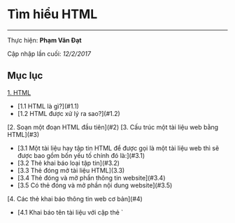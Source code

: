 # Tìm hiểu HTML	
---
  Thực hiện: **Phạm Văn Đạt**

  Cập nhập lần cuối: *12/2/2017*

## Mục lục 

[1. HTML](#1)
  <ul>
    <li>[1.1 HTML là gì?](#1.1)</li>
    <li>[1.2 HTML được xử lý ra sao?](#1.2)</li>
  </ul>
[2. Soạn một đoạn HTML đầu tiên](#2)   
[3. Cấu trúc một tài liệu web bằng HTML](#3)  
 <ul>
 	<li>[3.1 Một tài liệu hay tập tin HTML để được gọi là một tài liệu web thì sẽ được bao gồm bốn yếu tố chính đó là:](#3.1)</li>  
 	<li>[3.2 Thẻ khai báo loại tập tin](#3.2)</li>  
 	<li>[3.3 Thẻ đóng mở tài liệu HTML](3.3)</li>  
 	<li>[3.4 Thẻ đóng và mở phần thông tin website](#3.4)</li>  
 	<li>[3.5 Có thẻ đóng và mở phần nội dung website](#3.5)</li>  
 </ul>
 [4. Các thẻ khai báo thông tin web cơ bản](#4)  
  <ul>
  	<li>[4.1 Khai báo tên tài liệu với cặp thẻ `<title>`](#4.1)</li>  
  	<li>[4.2 Khai báo dữ liệu vĩ mô với thẻ](#4.2)</li>  
  	<li>[4.3 Thuộc tính charset](#4.3)</li>  
  </ul>
 [5. Các thẻ định dạng chữ viết và văn bản.](#5)
  <ul>
  	<li>[5.1 Tiêu đề và đoạn văn bản](#5.1)</li>  
  	<li>[5.2 Các thẻ định dạng chữ viết](#5.2)</li>  
  	<li>[5.3 Thẻ trích dẫn](#5.3)</li>  
  </ul>
[6. Tạo danh sách (List)](#6)
  <ul>
  	<li>[6.1 Kiểu sắp xếp (Ordered List)](#6.1)</li>
  	<li>[6.2 Kiểu không sắp xếp (Unordered List)](#6.2)</li>
  	<li>[6.3 Kiểu mô tả (Description List)](#6.3)</li>
  </ul>
[7. Tạo liên kết và neo](#7)
  <ul>
  	<li>[7.1 Tạo liên kết](#7.1)</li>
  	<li>[7.2 Liên kết neo](#7.2)</li>
  </ul>
---
# Nội dung
---
<a name="1"></a>
#I. HTML là gì và vì sao nó quan trọng. 
<a name="1.1"></a>
##1. HTML là gì? 
 - HTML là chữ viết tắt của cụm từ HyperText Markup Language(dịch là Ngôn ngữ đánh dấu siêu văn bản) được sử dụng để tạo một trang web, trên một website có thể sẽ chứa nhiều trang và mỗi trang được quy ra là một tài liệu HTML. 
 - Một tập tin HTML sẽ bao gồm các phần tử HTML và được lưu lại dưới đuôi mở rộng là .html hoặc .htm. 

<a name="1.2"></a>
##2.HTML được xử lý ra sao? 
 - Khi một tập tin HTML được hình thành, việc xử lý nó sẽ do trình duyệt web đảm nhận. Trình duyệt sẽ đóng vai trò đọc hiểu nội dung HTML từ các thẻ bên trong và sẽ chuyển sang dạng văn bản đã được đánh dấu để đọc, nghe hoặc hiểu (do các bot máy tính hiểu). 

 ```
 <!DOCTYPE html>
 <html>
    <head>
        <title>tiêu đề</title>
    </head>
    <body>
        <p>phân thân của trang web hiểm thị ra bên ngoài</p>
    </body>
 </html>
 ```
 - Cấu trúc một đoạn HTML 
   - Khai báo một đoạn văn bản. 
     `<p>Đây là một đoạn văn bản trong HTML.</p>` 
   - Ngoài ra, trong các thẻ còn có các thuộc tính, thuộc tính sẽ đặt bên trong thẻ mở đầu, mỗi thuộc tính sẽ có giá trị được đặt trong dấu ngoặc kép và cách nhau bởi dấu bằng (=) với tên thuộc tính. 

      `<form action="https://facebook.com"> </form>` 
   - **Một thẻ có thể sử dụng nhiều thuộc tính chứ không phải chỉ một thuộc tính.** 
 - Dùng chương trình gì để tạo tập tin HTML?   
     - HTML là một tập tin siêu văn bản nên bạn có thể dùng các chương trình soạn thảo văn bản không có chức năng định dạng văn bản để tạo ra một tập tin HTML. 
 - HTML đóng vai trò gì trong website? 

    <img src="http://hoclamwebonline.com/media/1026/html-css-javascript.png?width=555&height=343"> 

 - Một website bao gồm:  
    - **HTML**: Xây dựng cấu trúc và định dạng các siêu văn bản.  
    - **CSS**: Định dạng các siêu văn bản dạng thô tạo ra từ HTML thành một bố cục
    website, có màu sắc, ảnh nền,….  
    - **Javascript**: Tạo ra các sự kiện tương tác với hành vi của người dùng (ví dụ nhấp vào ảnh trên nó sẽ có hiệu ứng phóng to).  
    - **PHP**: Ngôn ngữ lập trình để xử lý và trao đổi dữ liệu giữa máy chủ đến trình duyệt (ví dụ như các bài viết sẽ được lưu trong máy chủ).  
    - **MySQL**: Hệ quản trị cơ sở dữ liệu truy vấn có cấu trúc (SQL – ví dụ như các bài viết sẽ được lưu lại với dạng dữ liệu SQL).  
 **- Như vậy HTML như là một cái khung sườn của website.** 

<a name="2"></a>
#II. Soạn một đoạn HTML đầu tiên
 Soạn thảo văn bản HTML ở đây nghĩa là chúng ta sẽ tập viết một văn bản được định dạng bằng các thẻ HTML chứ không phải là tạo ra một tập tin HTML hoàn chỉnh. 
##Hãy sử dụng Sublime Text để soạn thảo. 
 - Sublime Text là một chương trình soạn thảo văn bản (Text Editor) miễn phí mà thường là phục vụ cho việc soạn thảo các loại văn bản đơn giản cho đến các đoạn code phức tạp 
 - Soạn thảo văn bản HTML đầu tiên 
     - Cặp thẻ `<h1> </h1>` để thiết lập tiêu đề cho văn bản, và đặt các đoạn văn bản nhỏ vào cặp thẻ `<p> </p>` 
      ```
      <h1>Tiêu đề 1</h1>  

      <p> 

       Đoạn văn bản 1

      </p> 
      <p> 

       Đoạn văn bản 2  

      </p> 
      ```
      <img src="http://imageshack.com/a/img923/5615/PJ8a9P.png">

 - Giải thích thêm: 
     - Thẻ `<h1>` (viết tắt của chữ Heading level 1) là cặp thẻ để xác định một tiêu đề trong văn bản. Tiêu đề sẽ được in đậm, có size chữ lớn hơn và được ngăn cách với các đoạn văn bản khác (có margin). Ngoài thẻ `<h1>` thì còn có các thẻ **heading** với thứ bậc thấp hơn như `<h2>`, `<h3>`,`<h4>`, `<h5>`, `<h6>`. Thẻ `<p>`(viết tắt của chữ Paragraph) là cặp thẻ xác định một đoạn văn bản. Mỗi đoạn văn bản đặt trong thẻ `<p>` sẽ được xem như là một dòng, mỗi dòng sẽ có những khoảng cách ngăn với nhau.  

<a name="3"></a>
#III. Cấu trúc một tài liệu web bằng HTML.

<a name="3.1"></a>
##1. Một tài liệu hay tập tin HTML để được gọi là một tài liệu web thì sẽ được bao gồm bốn yếu tố chính đó là:  
  - Có thẻ khai báo loại tập tin/tài liệu.  
  - Có thẻ đóng và mở tài liệu HTML.  
  - Có thẻ đóng và mở phần thông tin website.  
  - Có thẻ đóng và mở phần nội dung website. 

<a name="3.2"></a>
##2. Thẻ khai báo loại tập tin  
  **`<!DOCTYPE html>`**  
  - Ngay tại đoạn đầu tiên của tài liệu, chúng ta phải có một thẻ khai báo loại tập tin cho nó như thế này, cụ thể là ta sẽ khai báo rằng đây là tập tin HTML. 
     `<!DOCTYPE html>` 
  - Với thẻ `<!DOCTYPE>` ở trên, ta có thêm một tham số đó là html. Tham số html này nghĩa là chúng ta khai báo với trình duyệt rằng đây là tài liệu HTML5 (HTML 
   phiên bản 5), dù rằng chúng ta có thể không sử dụng HTML5 nhưng hiện tại khi khai báo tập tin HTML thì bạn cứ sử dụng tham số này vừa ngắn gọn lại vừa dễ 
   dàng sử dụng thêm HTML5 nếu thích. 
  - Có một điều thú vị là thẻ `<!DOCTYPE>` không phải là một thẻ của HTML, mà nó chỉ là một thẻ khai báo thông tin trên tài liệu để trình duyệt hiểu phiên bản  
   HTML mà bạn sử dụng trên website mà thôi. 

<a name="3.3"></a>
##3. Thẻ đóng mở tài liệu HTMl 
  **`<html> </html>`**
  - Kế tiếp, ở tầng tiếp theo sẽ là thẻ `<html> </html>` có nhiệm vụ khai báo cho trình duyệt biết rằng những nội dung bên trong cặp thẻ này là HTML. Tuy nhiên, bên
    trong thẻ này mình có thêm một thuộc tính tên là lang với giá trị là vi `(<html lang="vi">)`. Thuộc tính này nghĩa là chúng ta khai báo cho trình duyệt biết mã ngôn ngữ mà ta sử dụng trên website, mã **vi** nghĩa là *Vietnamese – tiếng Việt*. 
  - Bạn nên nhớ một điều là thẻ `<html> </html>` phải bao bọc toàn bộ nội dung website, không bao gồm thẻ `<!DOCTYPE>`. 

<a name="3.4"></a>
##4. Thẻ đóng và mở phần thông tin website. 
  **`<head> </head>`**  
  - Phần khai báo thông tin của website sẽ được đặt vào bên trong cặp thẻ gọi là `<head> </head>`. Nội dung bên trong thẻ này là các thẻ chuyên cho khai báo thông tin website (meta), tên website (title), khai báo CSS (style), khai báo các đoạn Javascript (script) và một số thông tin khác. Thường là các thông tin được khai báo trong đây sẽ không hiển thị trực tiếp thành siêu văn bản trên web nhưng nó sẽ có nhiệm vụ chứa các thông tin quan trọng về website. 

<a name="3.5"></a>
##5. Có thẻ đóng và mở phần nội dung website 
**`<body> </body>`**
  - Đây là cặp thẻ mà bạn sẽ tiến hành viết nội dung vào, đó là cặp thẻ `<body> </body>`. Cặp thẻ này là để trình duyệt xác định đây là phần thân của website, nó sẽ chứa toàn bộ các nội dung siêu văn bản hoặc media mà bạn muốn nó hiển thị lên trang web của bạn.  

<a name="4"></a>
#IV. Các thẻ khai báo thông tin web cơ bản

<a name="4.1"></a>
##1. Khai báo tên tài liệu với cặp thẻ `<title>` 
 - Thẻ `<title> </title>` có tác dụng khai báo tên tài liệu web của bạn đang soạn. Ứng dụng thực tiễn của thẻ này là giúp trình duyệt hiển thị tên tài liệu khi mở lên và các cỗ máy tìm kiếm như Google cũng hiển thị nội dung trong cặp thẻ này để lấy tên tài liệu. 

<a name="4.2"></a>
##2. Khai báo dữ liệu vĩ mô với thẻ <meta>
 - Thẻ `<meta>` là một thẻ đặc biệt vì nó không có thẻ đóng như các thẻ khác mà sẽ có dấu gạch chéo như **`/`** ở đằng trước ký tự **`>`** cuối cùng. Thẻ này có mục đích khai báo các dữ liệu vĩ mô trong tài liệu web HTML của bạn như mô tả, từ khóa, tên tác giả, bảng mã ký tự sử dụng,… 
 - Thẻ meta luôn được khai báo kèm theo ít nhất là một thuộc tính và mỗi thuộc tính phải luôn có giá trị. 
   Ví dụ: 
    `<meta charset="utf-8" />` 
 - Trong đó, **charset** là tên thuộc tính và **utf-8** là giá trị của thuộc tính **charset**. 

<a name="4.3"></a>
##3. Thuộc tính charset 
 - Thuộc tính **charset** trong thẻ `<meta>` có nhiệm vụ khai báo cho trình duyệt biết bảng mã ký tự siêu văn bản bên trong tài liệu là gì. Và hiện nay hầu hết chúng ta đều sử dụng bảng mã **UTF-8** cho tất cả ngôn ngữ bao gồm các ngôn ngữ tiếng latin, chữ Hán – Nôm và các ngôn ngữ đọc từ phải sang trái (Right to Left – RTL) như tiếng Ả-Rập chẳng hạn.
 - Thuộc tính **name**  
     - Đối với thuộc tính **name** thì thẻ **meta** của bạn phải có hai thuộc tính, đó là thuộc tính **name** và **content**, trong đó thuộc tính **content** được xem là thiết lập nội dung cho thuộc tính **name**. 
     - Ví dụ: 
       `<meta name="author" content="Phạm Đạt"/>``
     - Trong đó, giá trị của thuộc tính **name** là một giá trị có sẵn vì hiện tại thuộc tính name hỗ trợ một số giá trị như: 
          - **author**: Khai báo tên tác giả của tài liệu. 
          - **description**: Khai báo mô tả của tài liệu. 
          - **keyword**: Khai báo từ khóa của tài liệu, các từ khóa này sẽ đóng vai trò hỗ trợ các trình tìm kiếm văn bản hoặc máy tìm kiếm website dò tìm. 
     - Ngoài ra còn một số giá trị khác như: 
          - **application-name**: Tên ứng dụng đại diện của tài liệu web. 
          - **generator**: Khai báo tên ứng dụng tạo ra tài liệu. 

<a name="5"></a>
#V.Các thẻ định dạng chữ viết và văn bản.

<a name="5.1"></a>
##1. Tiêu đề và đoạn văn bản 
 - Tiêu đề. 
     ```
     <h1>Hello Wolrd 1</h1>

     <h2>Hello Wolrd 2</h2>

     ...

     ...

     <h6>Hello Wolrd 6</h6>
     ``` 
<img src="http://st1.streampow.net/tu-hoc-html-css-javascript/bai-hoc/html-the-co-ban.jpg"> 
 - Còn đoạn văn bản thì nó sẽ được khai báo bằng cặp thẻ `<p> </p>`. Các văn bản nằm trong cặp thẻ này sẽ được hiểu là một đoạn văn bản, mỗi đoạn văn bản sẽ được xuống dòng và cách nhau với tỷ lệ nhất định. 

<a name="5.2"></a>
##2. Các thẻ định dạng chữ viết 
```
 - <strong>In đậm chữ viết</strong>  
 - <i>In nghiêng chứ viết.</i>  
 - <u>Gạch chân chữ viết.</u>  
 - <strike>Gạch ngang chữ viết.</strike>  
 - <em>Nhấn mạnh câu.</em>  
 - <code>Định dạng cho một đoạn mã nào đó.</code>   
 - <hr>Thước kẻ ngang trên tài liệu.</hr>  
 - <mark>Tô sáng chữ viết.</mark>  
 ```
<img src="http://imageshack.com/a/img923/1590/oZjBkI.png">  
<a name="5.3"></a>
##3. Thẻ trích dẫn 
 - Thẻ trích dẫn được quy định là `<quote>` và tên tác giả trích dẫn được quy định là `<cite>`.  
 - Lưu ý rằng thẻ `<cite>` thường chỉ nên dùng đặt trong thẻ `<quote>` thôi chứ dùng tùy tiện nó lại mất hay. Và mặc định thì các trình duyệt sẽ tự quy định nội dung nằm trong thẻ `<cite>` sẽ được in nghiêng.

  <img src="http://imageshack.com/a/img923/189/DMJMGN.png">

 - Thẻ định dạng sẵn. 
     - Trong HTML hiện tại nó có một thẻ được gọi là thẻ định dạng sẵn (preformatted), thẻ này sẽ được viết là `<pre> </pre>`. Sở dĩ nó được gọi là thẻ định dạng sẵn vì mặc định trình duyệt đã tự động định dạng cho các nội dung nằm bên trong thẻ đó như kích thước chữ, khoảng cách, kiểu chữ.
     - Thẻ `<pre> </pre>` này thường được dùng để đăng một câu đối thoại hoặc in một đoạn mã để cho dễ phân biệt với các văn bản thông thường.

     <img src="http://imageshack.com/a/img922/7673/Nit8K9.png">

 - Thuộc tính **style** để định dạng chữ viết.
     - Màu chữ. 
         Để thiết lập màu chữ, bạn có thể sử dụng thuộc tính **color**. Giá trị của nó là tên màu trong tiếng Anh hoặc mã màu HEX. 
         `<span style="color: red">chữ màu đỏ</span>` 

         <img src="http://imageshack.com/a/img922/7673/Nit8K9.png">

     - Màu nền. 
         - Màu nền có cách thiết lập giống hệt màu chữ, tức là bạn có thể dùng giá trị là tên màu trong tiếng Anh hoặc mã màu HEX. Tên thuộc tính của màu nền là 
         **background-color**. 
         `<span style="color: white; background-color: red">Chữ có nền màu đỏ và màu chữ là trắng</span>` 

         <img src="http://imageshack.com/a/img924/876/FONeO4.png">

     - Kích thước chữ. 
         - Kích thước chữ bạn có thể sử dụng thuộc tính font-size và giá trị là số kèm đơn vị. Bạn có thể sử dụng đơn vị px, %, pt hoặc em tùy thích, đơn giản nhất là dùng px. 
         `<span style="font-size: 40px">Chữ có kích thước 40px</span>`

         <img src="http://imageshack.com/a/img924/607/XKUiTW.png">

     - Font chữ. 
         - Nếu bạn có nhu cầu sử dụng font chữ khác so với font chữ mặc định thì hãy dùng thuộc tính font-family với giá trị là tên font chữ có trên máy tính. Một số tên font chữ phổ biến nhất là Arial, Helvetica, Time New Roman, Verdana.  
         `<span style="font-family: Arial">Font chữ Arial</span>` 
         - Ngoài ra bạn có thể thêm font chữ dự phòng bằng cách khai báo nhiều tên font chữ khác nhau được ngăn cách bởi dấu phẩy. 
           `<span style="font-family: Helvetica, Arial">Font chữ Arial</span>`

           <img src="http://imageshack.com/a/img924/6075/I2JdmK.png">

         - Có nghĩa là nếu máy người đọc không có font chữ Helvetica thì nó sẽ sử dụng font chữ Arial. 
 - Căn lề văn bản. 
     - Để canh lề, chúng ta sử dụng thuộc tính text-align với giá trị là left,center, right hoặc justify. 
     `<span style="text-align: center">Canh giữa văn bản</span>`

<a name="6"></a>
#VI. Tạo danh sách (List).

<a name="6.1"></a>
##1. Kiểu sắp xếp (Ordered List): 
 -Là kiểu hiển thị một danh sách mà các mục con của nó được sắp xếp theo thứ tự bằng số hoặc chữ cái.
```
 <ol>
     <li>level 1</li>
     <li>level 2</li>
     <li>level 3</li>
     <li>level 4</li>
 </ol>

 <p>Một kiểu hiển thị khác của Ordered List</p>

 <ol type="I">
     <li>level 1</li>
     <li>level 2</li>
     <li>level 3</li>
     <li>level 4</li>
 </ol>
```

<img src="https://acuong.com/wp-content/uploads/2017/01/1-FILEminimizer-4.jpg">

<a name="6.2"></a>
##2. Kiểu không sắp xếp (Unordered List): 
 -Là kiểu hiển thị danh sách mà các mục con của nó sẽ không được sắp xếp theo thứ tự mà chỉ được đánh dấu bằng một ký tự đặc trưng.
```
 <ul>
     <li>Mục con 1</li>
     <li>Mục con 2</li>
     <li>Mục con 3</li>
     <li>Mục con 4</li>
     <li>Mục con 5</li>
 </ul>
```
<ul>
  <li>Mục con 1</li>
  <li>Mục con 2</li>
  <li>Mục con 3</li>
  <li>Mục con 4</li>
  <li>Mục con 5</li>
</ul> 

<a name="6.3"></a>
##3. Kiểu mô tả (Description List):
- Là kiểu hiển thị danh sách mà các mục con của nó sẽ không được đánh dấu thứ tự, nhưng sẽ có kèm theo một đoạn miêu tả.
```
 <dl>
      <dt>Mục 1</dt>
      <dd>Mục 1.1</dd>
 </dl>
```
<dl>
  <dt>Mục 1</dt>
  <dd>Mục 1.1</dd>
</dl>

<a name="7"></a>
#VII. Tạo liên kết và neo. 

<a name="7.1"></a>
##1. Tạo liên kết
 - Để tạo ra các đường liên kết trong HTML ta sẽ sử dụng cặp thẻ `<a> </a>` chứa các tham số như sau:
 ```
  <p><a href="https://www.facebook.com/" title="Facebook" target="_blank"></a>Facebook</p>
 ```
 [Facebook](https://www.facebook.com/)

 - Ý nghĩa các thuộc tính:
     - **href**: Địa chỉ của tài liệu muốn liên kết đến, đây có thể là một đường dẫn thư mục hoặc địa chỉ website. Nếu bạn muốn truy cập một tài liệu trên cùng một cấp thư mục thì chỉ cần ghi tên-tập-tin.định dạng.
     - **title**: Tiêu đề của liên kết, tiêu đề sẽ hiển thị như một thông tin thêm khi rê chuột vào liên kết.
     - **target**: Xác định nơi mở tài liệu, nó có các giá trị như `_blank` (mở tài liệu trên cửa sổ mới), `_self` (mở tài liệu trên cửa sổ hiện tại, nếu bạn không khai báo thuộc tính target thì nó sẽ sử dụng giá trị này làm mặc định),  `_top` (mở tài liệu trong nội dung trang hiện tại), `_parent` (mở tài liệu trên khung trình duyệt mẹ của nó).

<a name="7.2"></a>
##2. Liên kết neo
 - Một liên kết neo sẽ có hai phần:
     - Khu vực được neo, được khai báo bằng thẻ bất kỳ với thuộc tính id 
     ví dụ: `<p id="11">Nọi dung cần xem</p>`
     - Liên kết neo, được khai báo bằng thẻ <a> nhưng có thuộc tính là href nhưng giá trị là có dấu # và tên id của khu vực cần truy cập đến 
     ví dụ: `<a href="#11">xem nội dung</a>`.

---
#Hoàn thành Task 3-4
---
